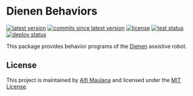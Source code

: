 # Dienen Behaviors

[![latest version](https://img.shields.io/github/v/release/threeal/dienen_behaviors)](https://github.com/threeal/dienen_behaviors/releases/)
[![commits since latest version](https://img.shields.io/github/commits-since/threeal/dienen_behaviors/latest)](https://github.com/threeal/dienen_behaviors/commits/master)
[![license](https://img.shields.io/github/license/threeal/dienen_behaviors)](./LICENSE)
[![test status](https://img.shields.io/github/workflow/status/threeal/dienen_behaviors/Build%20and%20Test?label=test)](https://github.com/threeal/dienen_behaviors/actions/workflows/build-and-test.yml)
[![deploy status](https://img.shields.io/github/workflow/status/threeal/dienen_behaviors/Deploy%20Debian?label=deploy)](https://github.com/threeal/dienen_behaviors/actions/workflows/deploy-debian.yml)

This package provides behavior programs of the [Dienen](https://github.com/threeal/proposal-ta-simulasi-robot) assistive robot.

## License

This project is maintained by [Alfi Maulana](https://github.com/threeal) and licensed under the [MIT License](./LICENSE).
